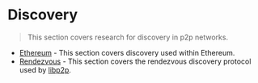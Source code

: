 # Discovery

> This section covers research for discovery in p2p networks.

- [Ethereum](./ethereum.md) - This section covers discovery used within Ethereum.
- [Rendezvous](./rendezvous.md) - This section covers the rendezvous discovery protocol used by [libp2p](https://libp2p.io/).